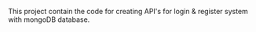 This project contain the code for creating API's for login & register system with mongoDB database.

